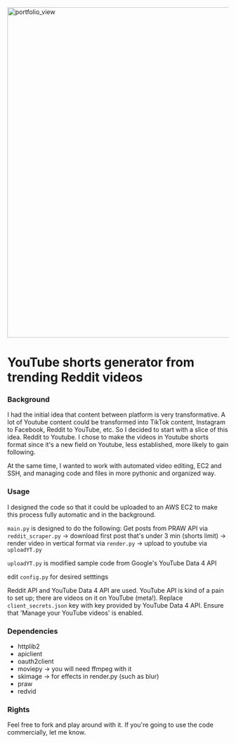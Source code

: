 <img width="750" alt="portfolio_view" src="https://construyenpais.com/wp-content/uploads/YouTube-y-Reddit-las-redes-que-mas-crecieron-en-EE.UU-durante-la-pandemia.png">

# YouTube shorts generator from trending Reddit videos

### Background
I had the initial idea that content between platform is very transformative. A lot of Youtube content could be transformed into TikTok content, Instagram to Facebook, Reddit to YouTube, etc. So I decided to start with a slice of this idea. Reddit to Youtube. I chose to make the videos in Youtube shorts format since it's a new field on Youtube, less established, more likely to gain following.

At the same time, I wanted to work with automated video editing, EC2 and SSH, and managing code and files in more pythonic and organized way.

### Usage
I designed the code so that it could be uploaded to an AWS EC2 to make this process fully automatic and in the background.

`main.py` is designed to do the following:
Get posts from PRAW API via `reddit_scraper.py` → download first post that's under 3 min (shorts limit) → render video in vertical format via `render.py` → upload to youtube via `uploadYT.py`

`uploadYT.py` is modified sample code from Google's YouTube Data 4 API

edit `config.py` for desired setttings

Reddit API and YouTube Data 4 API are used. YouTube API is kind of a pain to set up; there are videos on it on YouTube (meta!). Replace `client_secrets.json` key with key provided by YouTube Data 4 API. Ensure that 'Manage your YouTube videos' is enabled.

### Dependencies
- httplib2
- apiclient
- oauth2client
- moviepy → you will need ffmpeg with it
- skimage → for effects in render.py (such as blur)
- praw
- redvid

### Rights
Feel free to fork and play around with it. If you're going to use the code commercially, let me know.
